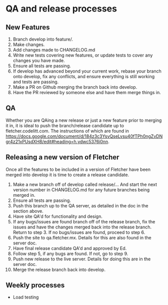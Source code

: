 # QA and release processes

## New Features

1. Branch develop into feature/<feature-name>.
2. Make changes.
3. Add changes made to CHANGELOG.md
4. Write new tests covering new features, or update tests to cover any changes you have made.
5. Ensure all tests are passing.
6. If develop has advanced beyond your current work, rebase your branch onto develop, fix any conflicts, and ensure everything is still working and tests are passing.
7. Make a PR on Github merging the branch back into develop.
8. Have the PR reviewed by someone else and have them merge things in.

## QA

Whether you are QAing a new release or just a new feature prior to merging it in, it is ideal to push the branch/release candidate up to fletcher.codelitt.com. The instructions of which are found in https://docs.google.com/document/d/184z3c3YsvQseLvsu40fTPh0ngZvDNgr4z21xPUsdXH8/edit#heading=h.ydwc5376i0nn.

## Releasing a new version of Fletcher

Once all the features to be included in a version of Fletcher have been merged into develop it is time to create a release candidate.

1. Make a new branch off of develop called release/<major>.<minor>.<patch>. And start the next version number in CHANGELOG.md for any future branches being merged in.
2. Ensure all tests are passing.
3. Push this branch up to the QA server, as detailed in the doc in the section above.
4. Have site QA'd for functionality and design.
5. If any bugs/issues are found branch off of the release branch, fix the issues and have the changes merged back into the release branch. Return to step 3. If no bugs/issues are found, proceed to step 6.
6. Push the site to qa.fletcher.mx. Details for this are also found in the server doc.
7. Have final release candidate QA'd and approved by Ed.
8. Follow step 5, if any bugs are found. If not, go to step 9.
9. Push new release to the live server. Details for doing this are in the server doc.
10. Merge the release branch back into develop.

## Weekly processes

- Load testing